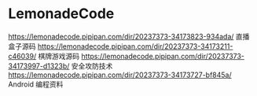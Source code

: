 # LemonadeCode
https://lemonadecode.pipipan.com/dir/20237373-34173823-934ada/ 直播盒子源码
https://lemonadecode.pipipan.com/dir/20237373-34173211-c46039/ 棋牌游戏源码
https://lemonadecode.pipipan.com/dir/20237373-34173997-d1323b/ 安全攻防技术 
https://lemonadecode.pipipan.com/dir/20237373-34173727-bf845a/ Android 编程资料
